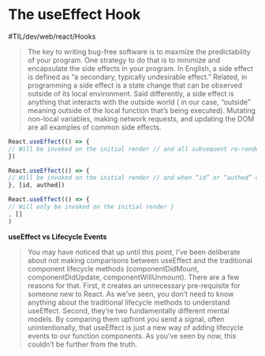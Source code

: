 # The useEffect Hook
#TIL/dev/web/react/Hooks

> The key to writing bug-free software is to maxmize the predictability of your program. One strategy to do that is to minimize and encapsulate the side effects in your program. In English, a side effect is defined as “a secondary,  typically undesirable effect.” Related, in programming a side effect is a state change that can be observed outside of its local environment. Said differently, a side effect is anything that interacts with the outside world ( in our case, “outside” meaning outside of the local function that’s being executed). Mutating non-local variables, making network requests, and updating the DOM are all examples of common side effects.   


```javascript
React.useEffect(() => { 
// Will be invoked on the initial render // and all subsequent re-renders. 
}) 

React.useEffect(() => { 
// Will be invoked on the initial render // and when “id” or “authed” changes. 
}, [id, authed]) 

React.useEffect(() => { 
// Will only be invoked on the initial render }
, []
)
```


**useEffect vs Lifecycle Events**
> You may have noticed that up until this point, I’ve been deliberate about not making comparisons between useEffect and the traditional component lifecycle methods (componentDidMount, componentDidUpdate, componentWillUnmount). There are a few reasons for that. First, it creates an unnecessary pre-requisite for someone new to React. As we’ve seen, you don’t need to know anything about the traditional lifecycle methods to understand useEffect. Second, they’re two fundamentally different mental models. By comparing them upfront you send a signal, often unintentionally, that useEffect is just a new way of adding lifecycle events to our function components. As you’ve seen by now, this couldn’t be further from the truth.  

